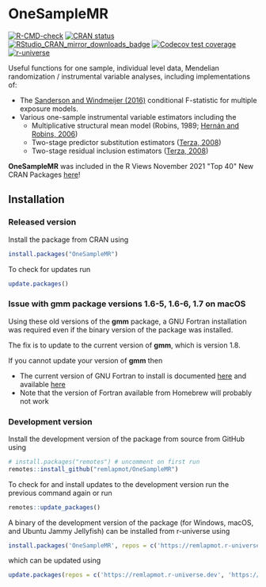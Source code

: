 # OneSampleMR
<!-- badges: start -->
[![R-CMD-check](https://github.com/remlapmot/OneSampleMR/actions/workflows/R-CMD-check.yaml/badge.svg)](https://github.com/remlapmot/OneSampleMR/actions/workflows/R-CMD-check.yaml)
[![CRAN status](https://www.r-pkg.org/badges/version/OneSampleMR)](https://cran.r-project.org/package=OneSampleMR)
[![RStudio_CRAN_mirror_downloads_badge](http://cranlogs.r-pkg.org/badges/grand-total/OneSampleMR?color=blue)](https://CRAN.R-project.org/package=OneSampleMR)
[![Codecov test coverage](https://codecov.io/gh/remlapmot/OneSampleMR/branch/main/graph/badge.svg)](https://app.codecov.io/gh/remlapmot/OneSampleMR?branch=main)
[![r-universe](https://remlapmot.r-universe.dev/badges/OneSampleMR)](https://remlapmot.r-universe.dev/OneSampleMR)
<!-- badges: end -->

Useful functions for one sample, individual level data, Mendelian randomization / instrumental variable 
analyses, including implementations of:

* The [Sanderson and Windmeijer (2016)](https://doi.org/10.1016/j.jeconom.2015.06.004) conditional F-statistic for multiple exposure models.
* Various one-sample instrumental variable estimators including the
  * Multiplicative structural mean model (Robins, 1989; [Hernán and Robins, 2006](https://doi.org/10.1097/01.ede.0000222409.00878.37))<!--  * Logistic structural mean model (Robins, 1989; [Vansteelandt and Goetghebeur, 2003](https://doi.org/10.1046/j.1369-7412.2003.00417.x)) -->
  * Two-stage predictor substitution estimators ([Terza, 2008](https://doi.org/10.1016/j.jhealeco.2007.09.009))
  * Two-stage residual inclusion estimators ([Terza, 2008](https://doi.org/10.1016/j.jhealeco.2007.09.009))

**OneSampleMR** was included in the R Views November 2021 "Top 40" New CRAN Packages [here](https://rviews.rstudio.com/2021/12/21/november-2021-top-40-new-cran-packages/)!

## Installation

### Released version

Install the package from CRAN using
``` r
install.packages("OneSampleMR")
```

To check for updates run
``` r
update.packages()
```

### Issue with gmm package versions 1.6-5, 1.6-6, 1.7 on macOS

Using these old versions of the **gmm** package, a GNU Fortran installation was required even if the binary version of the package was installed.

The fix is to update to the current version of **gmm**, which is version 1.8.

If you cannot update your version of **gmm** then

* The current version of GNU Fortran to install is documented [here](https://mac.r-project.org/tools/) and available [here](https://mac.r-project.org/tools/gfortran-12.2-universal.pkg)
* Note that the version of Fortran available from Homebrew will probably not work

### Development version

Install the development version of the package from source from GitHub using
``` r
# install.packages("remotes") # uncomment on first run
remotes::install_github("remlapmot/OneSampleMR")
```

To check for and install updates to the development version run the previous command again or run
``` r
remotes::update_packages()
```

A binary of the development version of the package (for Windows, macOS, and Ubuntu Jammy Jellyfish) can be installed from r-universe using
``` r
install.packages('OneSampleMR', repos = c('https://remlapmot.r-universe.dev', 'https://cloud.r-project.org'))
```
which can be updated using
```r
update.packages(repos = c('https://remlapmot.r-universe.dev', 'https://cloud.r-project.org'))
```

